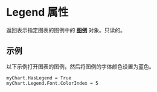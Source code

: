 
# Legend 属性

返回表示指定图表的图例中的 **[图例](ed529b98-ad11-94b9-68d9-01e325cca58f.md)** 对象。只读的。


## 示例

以下示例打开图表的图例，然后将图例的字体颜色设置为蓝色。


```
myChart.HasLegend = True 
myChart.Legend.Font.ColorIndex = 5
```

